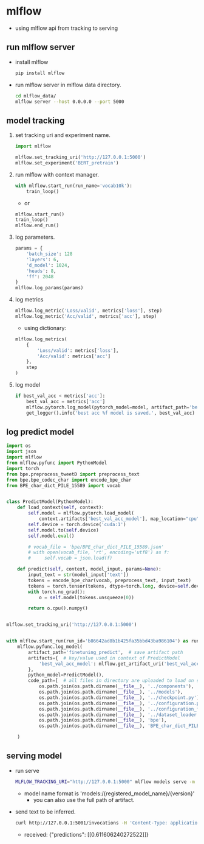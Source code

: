 # mlflow
* using mlflow api from tracking to serving

## run mlflow server
* install mlflow
    ```bash
    pip install mlflow
    ```

* run mlflow server in mlflow data directory.
    ```bash
    cd mlflow_data/
    mlflow server --host 0.0.0.0 --port 5000
    ```

## model tracking
1. set tracking uri and experiment name.
    ```python
    import mlflow

    mlflow.set_tracking_uri('http://127.0.0.1:5000')
    mlflow.set_experiment('BERT_pretrain')
    ```

2. run mlflow with context manager. 
    ```python
    with mlflow.start_run(run_name='vocab10k'):
        train_loop()
    ```
    * or
    ```python
    mlflow.start_run()
    train_loop()
    mlflow.end_run()
    ```

3. log parameters.
    ```python
    params = {
        'batch_size': 128
        'layers': 6,
        'd_model': 1024,
        'heads': 8,
        'ff': 2048
    }
    mlflow.log_params(params)
    ```

4. log metrics
    ```python
    mlflow.log_metric('Loss/valid', metrics['loss'], step)
    mlflow.log_metric('Acc/valid', metrics['acc'], step)
    ```
    * using dictionary:
    ```python
    mlflow.log_metrics(
        {
            'Loss/valid': metrics['loss'],
            'Acc/valid': metrics['acc']
        },
        step
    )
    ```

4. log model
    ```python
    if best_val_acc < metrics['acc']:
        best_val_acc = metrics['acc']
        mlflow.pytorch.log_model(pytorch_model=model, artifact_path='best_val_acc_model')
        get_logger().info('best acc %f model is saved.', best_val_acc)
    ```

## log predict model

```python
import os
import json
import mlflow
from mlflow.pyfunc import PythonModel
import torch
from bpe.preprocess_tweetD import preprocess_text
from bpe.bpe_codec_char import encode_bpe_char
from BPE_char_dict_PILE_15589 import vocab


class PredictModel(PythonModel):
    def load_context(self, context):
        self.model = mlflow.pytorch.load_model(
            context.artifacts['best_val_acc_model'], map_location="cpu")  # key/value in context.artifacts from artifacts argument in mlflow.pyfunc.log_model()
        self.device = torch.device('cuda:1')
        self.model.to(self.device)
        self.model.eval()

        # vocab_file = 'bpe/BPE_char_dict_PILE_15589.json'
        # with open(vocab_file, 'rt', encoding='utf8') as f:
        #     self.vocab = json.load(f)

    def predict(self, context, model_input, params=None):
        input_text = str(model_input['text'])
        tokens = encode_bpe_char(vocab, preprocess_text, input_text)
        tokens = torch.tensor(tokens, dtype=torch.long, device=self.device)
        with torch.no_grad():
            o = self.model(tokens.unsqueeze(0))

        return o.cpu().numpy()


mlflow.set_tracking_uri('http://127.0.0.1:5000')


with mlflow.start_run(run_id='b86642ad8b1b425fa35bbd43ba986104') as run:  # get run_id from web page.
    mlflow.pyfunc.log_model(
        artifact_path='finetuning_predict',  # save artifact path
        artifacts={  # key/value used in context of PredictModel
            'best_val_acc_model': mlflow.get_artifact_uri('best_val_acc_model')
        },
        python_model=PredictModel(),
        code_path=[  # all files in directory are uploaded to load on serving.
            os.path.join(os.path.dirname(__file__), '../components'),
            os.path.join(os.path.dirname(__file__), '../models'),
            os.path.join(os.path.dirname(__file__), '../checkpoint.py'),
            os.path.join(os.path.dirname(__file__), '../configuration.py'),
            os.path.join(os.path.dirname(__file__), '../configuration_fine_tuning.py'),
            os.path.join(os.path.dirname(__file__), '../dataset_loader'),
            os.path.join(os.path.dirname(__file__), 'bpe'),
            os.path.join(os.path.dirname(__file__), 'BPE_char_dict_PILE_15589.py')]

    )
```

## serving model
* run serve
    ```bash
    MLFLOW_TRACKING_URI="http://127.0.0.1:5000" mlflow models serve -m "models:/bert_tweet_disaster/4" --no-conda --port 5001
    ```
    * model name format is 'models:/{registered_model_name}/{version}'
      * you can also use the full path of artifact.

* send text to be inferred.
    ```bash
    curl http://127.0.0.1:5001/invocations -H 'Content-Type: application/json' -d '{"inputs": {"text": "the houses are burning!!"}}'
    ```
    * received: {"predictions": [[0.611606240272522]]}
